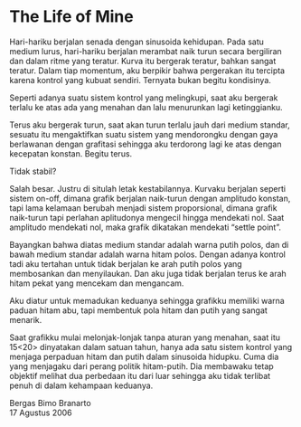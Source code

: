 # The Life of Mine

Hari-hariku berjalan senada dengan sinusoida kehidupan. Pada satu medium lurus, hari-hariku berjalan merambat naik turun secara bergiliran dan dalam ritme yang teratur.  Kurva itu bergerak teratur, bahkan sangat
teratur. Dalam tiap momentum, aku berpikir bahwa pergerakan itu tercipta karena kontrol yang kubuat sendiri. Ternyata bukan begitu kondisinya.

Seperti adanya suatu sistem kontrol yang melingkupi, saat aku bergerak terlalu ke atas ada yang menahan dan lalu menurunkan lagi ketinggianku. 

Terus aku bergerak turun, saat akan turun terlalu jauh dari medium standar, sesuatu itu mengaktifkan suatu sistem yang mendorongku dengan gaya berlawanan dengan grafitasi sehingga aku terdorong lagi ke atas dengan kecepatan konstan. Begitu terus.

Tidak stabil?

Salah besar. Justru di situlah letak kestabilannya. Kurvaku berjalan seperti sistem on-off, dimana grafik berjalan naik-turun dengan amplitudo konstan, tapi lama kelamaan berubah menjadi sistem proporsional, dimana grafik naik-turun tapi perlahan aplitudonya mengecil hingga mendekati nol. Saat amplitudo mendekati nol, maka grafik dikatakan mendekati “settle point”.

Bayangkan bahwa diatas medium standar adalah warna putih polos, dan di bawah medium standar adalah warna hitam polos. Dengan adanya kontrol tadi aku tertahan untuk tidak berjalan ke arah putih polos yang membosankan dan menyilaukan. Dan aku juga tidak berjalan terus ke arah hitam pekat yang mencekam dan mengancam. 

Aku diatur untuk memadukan keduanya sehingga grafikku memiliki warna paduan hitam abu, tapi membentuk pola hitam dan putih yang sangat menarik.

Saat grafikku mulai melonjak-lonjak tanpa aturan yang menahan, saat itu 15<20> dinyatakan dalam satuan tahun, hanya ada satu sistem kontrol yang menjaga perpaduan hitam dan putih dalam sinusoida hidupku. Cuma dia yang menjagaku dari perang politik hitam-putih. Dia membawaku tetap objektif melihat dua perbedaan itu dari luar sehingga aku tidak terlibat penuh di dalam kehampaan keduanya.

Bergas Bimo Branarto  
17 Agustus 2006